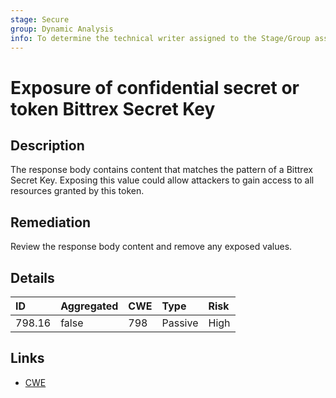 ```yaml
---
stage: Secure
group: Dynamic Analysis
info: To determine the technical writer assigned to the Stage/Group associated with this page, see https://about.gitlab.com/handbook/engineering/ux/technical-writing/#assignments
---
```


# Exposure of confidential secret or token Bittrex Secret Key

## Description

The response body contains content that matches the pattern of a Bittrex Secret Key.
Exposing this value could allow attackers to gain access to all resources granted by this token.

## Remediation

Review the response body content and remove any exposed values.

## Details

| ID | Aggregated | CWE | Type | Risk |
|:---|:--------|:--------|:--------|:--------|
| 798.16 | false | 798 | Passive | High |

## Links

- [CWE](https://cwe.mitre.org/data/definitions/798.html)
